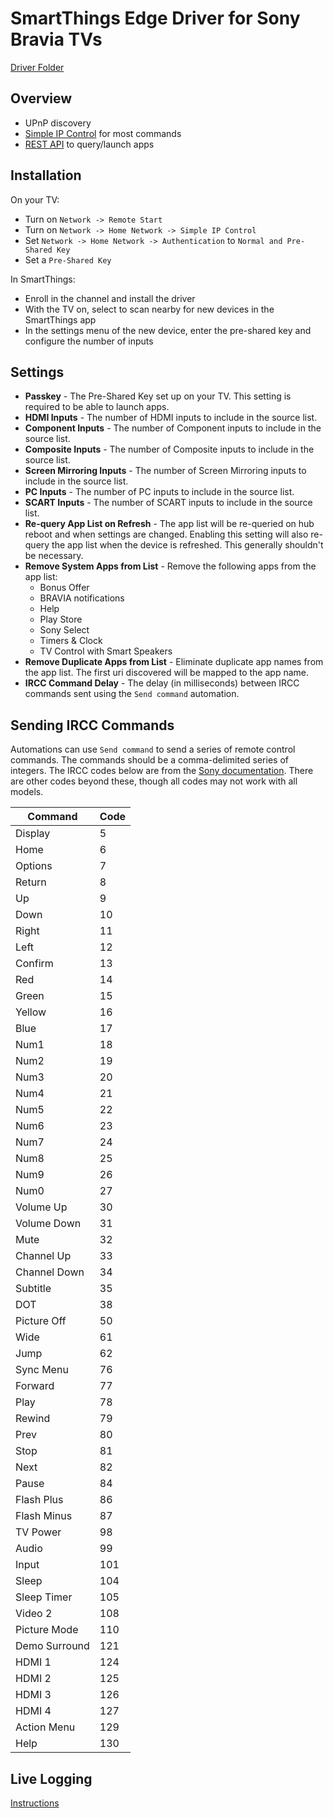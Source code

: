 # SmartThings Edge Driver for Sony Bravia TVs

[Driver Folder](sony-bravia-tv)

## Overview

- UPnP discovery
- [Simple IP Control](https://pro-bravia.sony.net/develop/integrate/ssip/overview/index.html) for most commands
- [REST API](https://pro-bravia.sony.net/develop/integrate/rest-api/spec/index.html) to query/launch apps

## Installation

On your TV:
- Turn on `Network -> Remote Start`
- Turn on `Network -> Home Network -> Simple IP Control`
- Set `Network -> Home Network -> Authentication` to `Normal and Pre-Shared Key`
- Set a `Pre-Shared Key`

In SmartThings:
- Enroll in the channel and install the driver
- With the TV on, select to scan nearby for new devices in the SmartThings app
- In the settings menu of the new device, enter the pre-shared key and configure the number of inputs

## Settings

- **Passkey** - The Pre-Shared Key set up on your TV. This setting is required to be able to launch apps.
- **HDMI Inputs** - The number of HDMI inputs to include in the source list.
- **Component Inputs** - The number of Component inputs to include in the source list.
- **Composite Inputs** - The number of Composite inputs to include in the source list.
- **Screen Mirroring Inputs** - The number of Screen Mirroring inputs to include in the source list.
- **PC Inputs** - The number of PC inputs to include in the source list.
- **SCART Inputs** - The number of SCART inputs to include in the source list.
- **Re-query App List on Refresh** - The app list will be re-queried on hub reboot and when settings are changed. Enabling this setting will also re-query the app list when the device is refreshed. This generally shouldn't be necessary.
- **Remove System Apps from List** - Remove the following apps from the app list:
  - Bonus Offer
  - BRAVIA notifications
  - Help
  - Play Store
  - Sony Select
  - Timers &amp; Clock
  - TV Control with Smart Speakers
- **Remove Duplicate Apps from List** - Eliminate duplicate app names from the app list. The first uri discovered will be mapped to the app name.
- **IRCC Command Delay** - The delay (in milliseconds) between IRCC commands sent using the `Send command` automation.

## Sending IRCC Commands
Automations can use `Send command` to send a series of remote control commands. The commands should be a comma-delimited series of integers. The IRCC codes below are from the [Sony documentation](https://pro-bravia.sony.net/develop/integrate/ssip/command-definitions/index.html). There are other codes beyond these, though all codes may not work with all models.

Command | Code
--|--
Display | 5
Home | 6
Options | 7
Return | 8
Up | 9
Down | 10
Right | 11
Left | 12
Confirm | 13
Red | 14
Green | 15
Yellow | 16
Blue | 17
Num1 | 18
Num2 | 19
Num3 | 20
Num4 | 21
Num5 | 22
Num6 | 23
Num7 | 24
Num8 | 25
Num9 | 26
Num0 | 27
Volume Up | 30
Volume Down | 31
Mute | 32
Channel Up | 33
Channel Down | 34
Subtitle | 35
DOT | 38
Picture Off | 50
Wide | 61
Jump | 62
Sync Menu | 76
Forward | 77
Play | 78
Rewind | 79
Prev | 80
Stop | 81
Next | 82
Pause | 84
Flash Plus | 86
Flash Minus | 87
TV Power | 98
Audio | 99
Input | 101
Sleep | 104
Sleep Timer | 105
Video 2 | 108
Picture Mode | 110
Demo Surround | 121
HDMI 1 | 124
HDMI 2 | 125
HDMI 3 | 126
HDMI 4 | 127
Action Menu | 129
Help | 130

## Live Logging
[Instructions](../../LIVELOGGING.md)